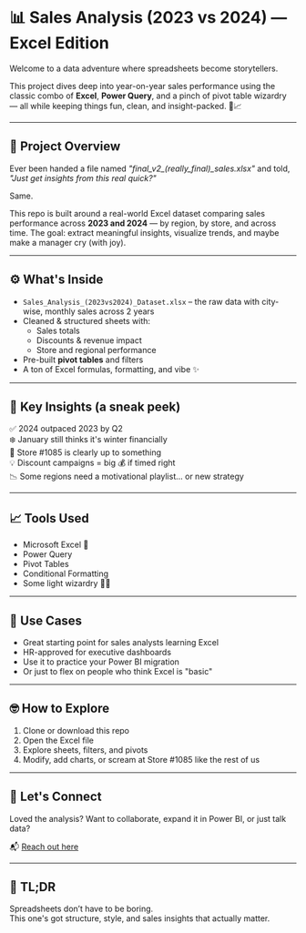# 📊 Sales Analysis (2023 vs 2024) — Excel Edition

Welcome to a data adventure where spreadsheets become storytellers.

This project dives deep into year-on-year sales performance using the classic combo of **Excel**, **Power Query**, and a pinch of pivot table wizardry — all while keeping things fun, clean, and insight-packed. 💼📈

---

## 🧾 Project Overview

Ever been handed a file named *"final_v2_(really_final)_sales.xlsx"* and told, *"Just get insights from this real quick?"*

Same.

This repo is built around a real-world Excel dataset comparing sales performance across **2023 and 2024** — by region, by store, and across time. The goal: extract meaningful insights, visualize trends, and maybe make a manager cry (with joy).

---

## ⚙️ What's Inside

- `Sales_Analysis_(2023vs2024)_Dataset.xlsx` – the raw data with city-wise, monthly sales across 2 years  
- Cleaned & structured sheets with:
  - Sales totals
  - Discounts & revenue impact
  - Store and regional performance
- Pre-built **pivot tables** and filters
- A ton of Excel formulas, formatting, and vibe ✨

---

## 📌 Key Insights (a sneak peek)

✅ 2024 outpaced 2023 by Q2  
❄️ January still thinks it's winter financially  
📍 Store #1085 is clearly up to something  
💡 Discount campaigns = big 💰 if timed right  
📉 Some regions need a motivational playlist... or new strategy

---

## 📈 Tools Used

- Microsoft Excel 🧮  
- Power Query  
- Pivot Tables  
- Conditional Formatting  
- Some light wizardry 🧙‍♂️

---

## 🎯 Use Cases

- Great starting point for sales analysts learning Excel  
- HR-approved for executive dashboards  
- Use it to practice your Power BI migration  
- Or just to flex on people who think Excel is "basic"

---

## 🤓 How to Explore

1. Clone or download this repo
2. Open the Excel file
3. Explore sheets, filters, and pivots
4. Modify, add charts, or scream at Store #1085 like the rest of us

---

## 💬 Let's Connect

Loved the analysis? Want to collaborate, expand it in Power BI, or just talk data?

📬 [Reach out here](mailto:youremail@example.com)

---

## 🚀 TL;DR

Spreadsheets don’t have to be boring.  
This one's got structure, style, and sales insights that actually matter.
